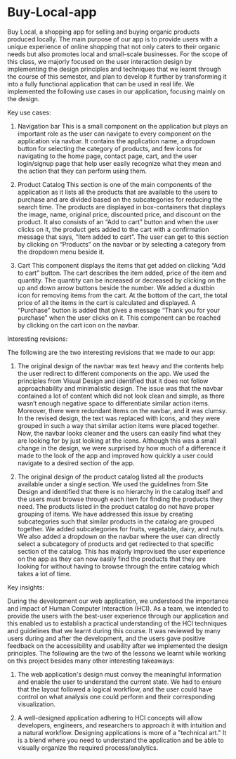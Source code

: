 # Buy-Local-app

Buy Local, a shopping app for selling and buying organic products produced locally. The main purpose of our app is to provide users with a unique experience of online shopping that not only caters to their organic needs but also promotes local and small-scale businesses. For the scope of this class, we majorly focused on the user interaction design by implementing the design principles and techniques that we learnt through the course of this semester, and plan to develop it further by transforming it into a fully functional application that can be used in real life. We implemented the following use cases in our application, focusing mainly on the design.


Key use cases: 


1)	Navigation bar
This is a small component on the application but plays an important role as the user can navigate to every component on the application via navbar. It contains the application name, a dropdown button for selecting the category of products, and few icons for navigating to the home page, contact page, cart, and the user login/signup page that help user easily recognize what they mean and the action that they can perform using them. 

2)	Product Catalog
This section is one of the main components of the application as it lists all the products that are available to the users to purchase and are divided based on the subcategories for reducing the search time. The products are displayed in box-containers that displays the image, name, original price, discounted price, and discount on the product. It also consists of an “Add to cart” button and when the user clicks on it, the product gets added to the cart with a confirmation message that says, “Item added to cart”. The user can get to this section by clicking on “Products” on the navbar or by selecting a category from the dropdown menu beside it.

3)	Cart
This component displays the items that get added on clicking “Add to cart” button. The cart describes the item added, price of the item and quantity. The quantity can be increased or decreased by clicking on the up and down arrow buttons beside the number. We added a dustbin icon for removing items from the cart. At the bottom of the cart, the total price of all the items in the cart is calculated and displayed. A “Purchase” button is added that gives a message “Thank you for your purchase” when the user clicks on it. This component can be reached by clicking on the cart icon on the navbar.


Interesting revisions:

The following are the two interesting revisions that we made to our app:

1)	The original design of the navbar was text heavy and the contents help the user redirect to different components on the app. We used the principles from Visual Design and identified that it does not follow approachability and minimalistic design. The issue was that the navbar contained a lot of content which did not look clean and simple, as there wasn’t enough negative space to differentiate similar action items. Moreover, there were redundant items on the navbar, and it was clumsy. In the revised design, the text was replaced with icons, and they were grouped in such a way that similar action items were placed together. Now, the navbar looks cleaner and the users can easily find what they are looking for by just looking at the icons. Although this was a small change in the design, we were surprised by how much of a difference it made to the look of the app and improved how quickly a user could navigate to a desired section of the app.

2)	The original design of the product catalog listed all the products available under a single section. We used the guidelines from Site Design and identified that there is no hierarchy in the catalog itself and the users must browse through each item for finding the products they need. The products listed in the product catalog do not have proper grouping of items. We have addressed this issue by creating subcategories such that similar products in the catalog are grouped together. We added subcategories for fruits, vegetable, dairy, and nuts. We also added a dropdown on the navbar where the user can directly select a subcategory of products and get redirected to that specific section of the catalog. This has majorly improvised the user experience on the app as they can now easily find the products that they are looking for without having to browse through the entire catalog which takes a lot of time.



Key insights:

During the development our web application, we understood the importance and impact of Human Computer Interaction (HCI). As a team, we intended to provide the users with the best-user experience through our application and this enabled us to establish a practical understanding of the HCI techniques and guidelines that we learnt during this course. It was reviewed by many users during and after the development, and the users gave positive feedback on the accessibility and usability after we implemented the design principles. The following are the two of the lessons we learnt while working on this project besides many other interesting takeaways:


1)	The web application's design must convey the meaningful information and enable the user to understand the current state. We had to ensure that the layout followed a logical workflow, and the user could have control on what analysis one could perform and their corresponding visualization.


2)	A well-designed application adhering to HCI concepts will allow developers, engineers, and researchers to approach it with intuition and a natural workflow. Designing applications is more of a "technical art." It is a blend where you need to understand the application and be able to visually organize the required process/analytics. 
